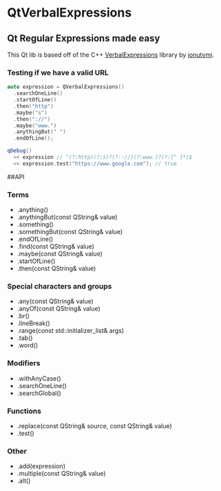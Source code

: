 QtVerbalExpressions
===================

## Qt Regular Expressions made easy

This Qt lib is based off of the C++ [VerbalExpressions](https://github.com/VerbalExpressions/CppVerbalExpressions) library by [ionutvmi](https://github.com/ionutvmi).

### Testing if we have a valid URL

```cpp
auto expression = QVerbalExpressions()
  .searchOneLine()
  .startOfLine()
  .then("http")
  .maybe("s")
  .then("://")
  .maybe("www.")
  .anythingBut(" ")
  .endOfLine();

qDebug()
  << expression // ^(?:http)(?:s)?(?:://)(?:www.)?(?:[^ ]*)$
  << expression.test("https://www.google.com"); // true
```

##API 

### Terms
* .anything()
* .anythingBut(const QString& value)
* .something()
* .somethingBut(const QString& value)
* .endOfLine()
* .find(const QString& value)
* .maybe(const QString& value)
* .startOfLine()
* .then(const QString& value)

### Special characters and groups
* .any(const QString& value)
* .anyOf(const QString& value)
* .br()
* .lineBreak()
* .range(const std::initializer_list<QString>& args)
* .tab()
* .word()

### Modifiers
* .withAnyCase()
* .searchOneLine()
* .searchGlobal()

### Functions
* .replace(const QString& source, const QString& value)
* .test()

### Other
* .add(expression)
* .multiple(const QString& value)
* .alt()

